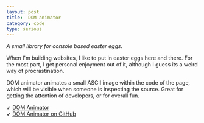 ```yaml
---
layout: post
title:  DOM animator
category: code
type: serious
---
```


*A small library for console based easter eggs.*

When I'm building websites, I like to put in easter eggs here and there. For the most part, I get personal enjoyment out of it, although I guess its a weird way of procrastination.

DOM animator animates a small ASCII image within the code of the page, which will be visible when someone is inspecting the source. Great for getting the attention of developers, or for overall fun.

➶ [DOM Animator](http://tholman.com/dom-animator/)<br>
➶ [DOM Animator on GitHub](https://github.com/tholman/dom-animator)
